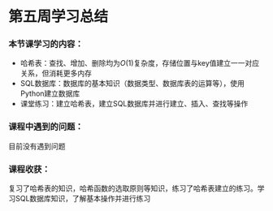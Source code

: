 # 第五周学习总结
### 本节课学习的内容：
- 哈希表：查找、增加、删除均为$O(1)$复杂度，存储位置与key值建立一一对应关系，但消耗更多内存
- SQL数据库：数据库的基本知识（数据类型、数据库表的运算等），使用Python建立数据库
- 课堂练习：建立哈希表，建立SQL数据库并进行建立、插入、查找等操作

### 课程中遇到的问题：
目前没有遇到问题

### 课程收获：
复习了哈希表的知识，哈希函数的选取原则等知识，练习了哈希表建立的练习。学习SQL数据库知识，了解基本操作并进行练习